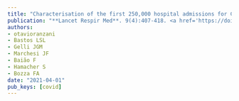 ```yaml
---
title: "Characterisation of the first 250,000 hospital admissions for COVID-19 in Brazil: a retrospective analysis of nationwide data"
publication: "**Lancet Respir Med**. 9(4):407-418. <a href='https://doi.org/10.1016/s2213-2600(20)30560-9' target='_blank' rel='noopener noreferrer'>10.1016/s2213-2600(20)30560-9</a>"
authors:
- otavioranzani
- Bastos LSL
- Gelli JGM
- Marchesi JF
- Baião F
- Hamacher S
- Bozza FA
date: "2021-04-01"
pub_keys: [covid]
---
```

